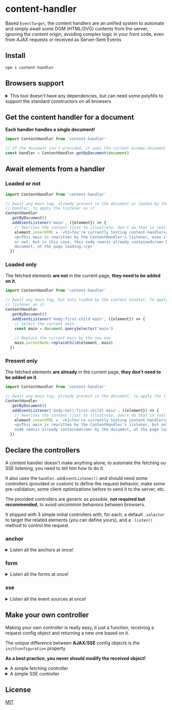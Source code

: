 # <a name="reference">content-handler</a>

Based `EventTarget`, the content handlers are an unified system to automate and
simply await some DOM (HTML/SVG) contents from the server, ignoring the content
origin, avoiding complex logic in your front code, even from AJAX requests or
received as Server-Sent Events

## <a name="install">Install</a>

`npm i content-handler`

## <a name="browsers-support">Browsers support</a>

<details>
  <summary>This tool doesn't have any dependencies, but can need some polyfills
  to support the standard constructors on all browsers</summary>
  
* [CustomEvent](https://developer.mozilla.org/en-US/docs/Web/API/CustomEvent):
e.g. [custom-event-polyfill](https://www.npmjs.com/package/custom-event-polyfill)
* [EventSource](https://developer.mozilla.org/en-US/docs/Web/API/EventSource):
e.g. [event-source-polyfill](https://www.npmjs.com/package/event-source-polyfill)
* [EventTarget](https://developer.mozilla.org/en-US/docs/Web/API/EventTarget):
e.g. [@ungap/event-target](https://www.npmjs.com/package/@ungap/event-target)
</details>



## <a name="get-the-content-handler-for-a-document">Get the content handler for a document</a>

**Each handler handles a single document!**

```js
import ContentHandler from 'content-handler'

// If the document isn't provided, it uses the current window.document
const handler = ContentHandler.getByDocument(document)
```

## <a name="await-elements-from-a-handler">Await elements from a handler</a>

### <a name="loaded-or-not">Loaded or not</a>

```js
import ContentHandler from 'content-handler'

// Await any main tag, already present in the document or loaded by the content
// handler, to apply the listener on it
ContentHandler
  .getByDocument()
  .addEventListener('main', ({element}) => {
    // Rewrites the content (just to illustrate, don't do that in real projects)
    element.innerHTML = `<h1>You're currently testing content-handler</h1>
    <p>This main is rewritten by the ContentHandler's listener, even if loaded
    or not, but in this case, this node <em>is already contained</em> by the
    document, at the page loading.</p>`
  })
```

### <a name="loaded-only">Loaded only</a>

The fetched elements **are not** in the current page, **they need to be added on it**.

```js
import ContentHandler from 'content-handler'

// Await any main tag, but only loaded by the content handler, to apply the
// listener on it
ContentHandler
  .getByDocument()
  .addEventListener('body:first-child main', ({element}) => {
    // Select the current main
    const main = document.querySelector('main')
    
    // Replace the current main by the new one
    main.parentNode.replaceChild(element, main)
  })
```

### <a name="present-only">Present only</a>

The fetched elements **are already** in the current page, **they don't need to be added on it**.

```js
import ContentHandler from 'content-handler'

// Await any main tag, already present in the document, to apply the listener on it
ContentHandler
  .getByDocument()
  .addEventListener('body:not(:first-child) main', ({element}) => {
    // Rewrites the content (just to illustrate, don't do that in real projects)
    element.innerHTML = `<h1>You're currently testing content-handler</h1>
    <p>This main is rewritten by the ContentHandler's listener, but only if this
    node <em>is already contained</em> by the document, at the page loading.</p>`
  })
```

## <a name="declare-the-controllers">Declare the controllers</a>

A content handler doesn't make anything alone, to automate the fetching ou SSE
listening, you need to tell him how to do it.

It also uses the `handler.addEventListener()` and should need some controllers
(provided or custom) to define the request behavior, make some pre-validation,
some client optimizations before to send it to the server, etc.

The provided controllers are generic as possible, **not required but
recommended**, to avoid uncommon behaviors between browsers.

It shipped with 3 simple initial controllers with, for each, a default
`.selector` to target the related elements (you can define yours), and a
`.listen()` method to control the request.

### <a name="anchor">anchor</a>

<details>
  <summary>Listen all the anchors at once!</summary>

```js
import ContentHandler from 'content-handler/content-handler.js'
import anchor from 'content-handler/controllers/fetcher/anchor.js'
import cache from 'content-handler/controllers/fetcher/init/cache.js'
import headers from 'content-handler/controllers/fetcher/init/headers.js'
import credentials from 'content-handler/controllers/fetcher/init/credentials.js'
import mode from 'content-handler/controllers/fetcher/init/mode.js'
import redirect from 'content-handler/controllers/fetcher/init/redirect.js'
import referrer from 'content-handler/controllers/fetcher/init/referrer.js'

ContentHandler
  .getByDocument()
  .addEventListener(anchor.selector, anchor.listen([
    cache.default, // follow the default cache rule
    headers.xhr, // add the common AJAX header
    credentials.sameOrigin, // allow credentials only for the current origin
    mode.sameOrigin, // allow requests handling only for the current origin
    redirect.follow, // follows the redirects
    referrer.client // set request.referrer to "about:client" by default
], {/* optional env object */}))
```
</details>

### <a name="form">form</a>

<details>
  <summary>Listen all the forms at once!</summary>
  
```js
import ContentHandler from 'content-handler/content-handler.js'
import form from 'content-handler/controllers/fetcher/form.js'
import cache from 'content-handler/controllers/fetcher/init/cache.js'
import headers from 'content-handler/controllers/fetcher/init/headers.js'
import credentials from 'content-handler/controllers/fetcher/init/credentials.js'
import mode from 'content-handler/controllers/fetcher/init/mode.js'
import redirect from 'content-handler/controllers/fetcher/init/redirect.js'
import referrer from 'content-handler/controllers/fetcher/init/referrer.js'

ContentHandler
  .getByDocument()
  .addEventListener(form.selector, form.listen([
    headers.contentType, // detect the content type, if needed
    cache.default, // follow the default cache rule
    headers.xhr, // add the common AJAX header
    credentials.sameOrigin, // allow credentials only for the current origin
    mode.sameOrigin, // allow requests handling only for the current origin
    redirect.follow, // follows the redirects
    referrer.client // set request.referrer to "about:client" by default
], {/* optional env object */}))
```
</details>

### <a name="sse">sse</a>

<details>
  <summary>Listen all the event sources at once!</summary>
  
```js
import ContentHandler from 'content-handler/content-handler.js'
import sse from 'content-handler/controllers/sse/sse.js'
import withCredentials from 'content-handler/controllers/sse/configuration/with-credentials.js'
import input from 'content-handler/controllers/sse/input.js'

ContentHandler
  .getByDocument()
  .addEventListener(sse.selector, sse.listen([
    input.dataset, // get the input url from "data-sse" attribute
    withCredentials.sameOrigin // allow credentials only for the current origin
  ], {/* optional env object */}))
```
</details>

## <a name="make-your-own-controller">Make your own controller</a>

Making your own controller is really easy, it just a function, receiving a
request config object and returning a new one based on it.

The unique difference between **AJAX**/**SSE** config objects is the
`init`/`configuration` property

**As a best practice, you never should modify the received object!**

<details>
  <summary>A simple fetching controller</summary>
  
```js
function customFetcherController (config) {
  const {input, supervisor} = config // {element, init, input, supervisor, env}
  
  // if the request doesn't targets the current origin, abort
  if (input.origin !== document.location.origin) {
    supervisor.abort()
  }
  
  return {...config}
}
```
</details>

<details>
  <summary>A simple SSE controller</summary>
  
```js
function customSSEController (config) {
  const {input, supervisor} = config // {configuration, element, input, supervisor, env}
  
  // if the request doesn't targets the current origin, abort
  if (input.origin !== document.location.origin) {
    supervisor.abort()
  }
  
  return {...config}
}
```
</details>


## <a name="license">License</a>

[MIT](https://github.com/Lcfvs/content-handler/blob/master/licence.md)
